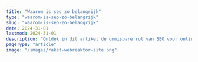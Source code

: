```yaml
---
title: "Waarom is seo zo belangrijk"
type: "waarom-is-seo-zo-belangrijk"
slug: "waarom-is-seo-zo-belangrijk"
date: 2024-31-01
lastmod: 2024-31-01
description: "Ontdek in dit artikel de onmisbare rol van SEO voor online succes en hoe het jouw website kan helpen beter te scoren en zichtbaar te worden."
pageType: "article"
image: "/images/raket-webreaktor-site.png"
---
```



